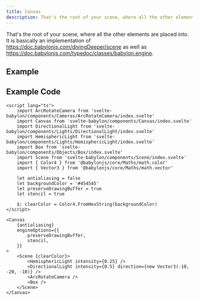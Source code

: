 ```yaml
---
title: Canvas
description: That's the root of your scene, where all the other elements are placed into. It is basically an implementation of https://doc.babylonjs.com/divingDeeper/scene as well as https://doc.babylonjs.com/typedoc/classes/babylon.engine.
---
```


<script>
  import CanvasStory from 'svelte-babylon/components/Canvas/Canvas.story.svelte'
  import ExampleWrapper from '$routes/docs/_components/ExampleWrapper.svelte'
</script>

That's the root of your scene, where all the other elements are placed into. It is basically an implementation of https://doc.babylonjs.com/divingDeeper/scene as well as https://doc.babylonjs.com/typedoc/classes/babylon.engine.

## Example

<ExampleWrapper>
  <CanvasStory />
</ExampleWrapper>

## Example Code

```svelte
<script lang="ts">
	import ArcRotateCamera from 'svelte-babylon/components/Cameras/ArcRotateCamera/index.svelte'
	import Canvas from 'svelte-babylon/components/Canvas/index.svelte'
	import DirectionalLight from 'svelte-babylon/components/Lights/DirectionalLight/index.svelte'
	import HemisphericLight from 'svelte-babylon/components/Lights/HemisphericLight/index.svelte'
	import Box from 'svelte-babylon/components/Objects/Box/index.svelte'
	import Scene from 'svelte-babylon/components/Scene/index.svelte'
	import { Color4 } from '@babylonjs/core/Maths/math.color'
	import { Vector3 } from '@babylonjs/core/Maths/math.vector'

	let antialiasing = false
	let backgroundColor = '#454545'
	let preserveDrawingBuffer = true
	let stencil = true

	$: clearColor = Color4.FromHexString(backgroundColor)
</script>

<Canvas
	{antialiasing}
	engineOptions={{
		preserveDrawingBuffer,
		stencil,
	}}
>
	<Scene {clearColor}>
		<HemisphericLight intensity={0.25} />
		<DirectionalLight intensity={0.5} direction={new Vector3(-10, -20, -10)} />
		<ArcRotateCamera />
		<Box />
	</Scene>
</Canvas>
```
